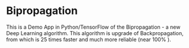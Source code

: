 # Bipropagation
This is a Demo App in Python/TensorFlow of the Bipropagation - a new Deep Learning algorithm.
This algorithm is upgrade of Backpropagation, from which is 25 times faster and much more reliable (near 100% ).
